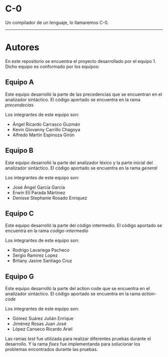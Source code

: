# C-0
Un compilador de un lenguaje, lo llamaremos C-0.
____
# Autores
En este repositorio se encuentra el proyecto desarrollado por el equipo 1. Dicho equipo es conformado por los equipos:

## Equipo A
Este equipo desarrolló la parte de las precedencias que se encuentran en el analizador sintáctico. El código aportado se encuentra en la rama *precendecias*

Los integrantes de este equipo son:

- Ángel Ricardo Carrasco Guzmán
- Kevin Giovanny Carrillo Chagoya
- Alfredo Martín Espinoza Girón

## Equipo B
Este equipo desarrolló la parte del analizador léxico y la parte inicial del analizador sintáctico. El código aportado se encuentra en la rama *general*

Los integrantes de este equipo son:

- José Ángel García García
- Erwin Elí Parada Mártinez
- Denisse Stephanie Rosado Enriquez

## Equipo C
Este equipo desarrolló la parte del código intermedio. El código aportado se encuentra en la rama *codigo-intermedio*

Los integrantes de este equipo son:

- Rodrigo Lavariega Pacheco
- Sergio Ramirez Lopez
- Britany Jasive Santiago Cruz

## Equipo G
Este equipo desarrolló la parte del action code que se encuentra en el analizador sintáctico. El código aportado se encuentra en la rama *action-code*

Los integrantes de este equipo son:

- Gómez Suárez Julián Enrique
- Jiménez Rosas Juan José
- López Canseco Ricardo Ariel

Las ramas *test* fue utilizada para realizar diferentes pruebas durante el desarrollo. Y la rama *fixes* fue implementanda para solucionar los problemas encontrados durante las pruebas.
